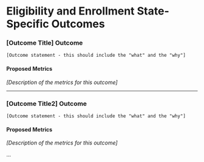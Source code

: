 # Eligibility and Enrollment State-Specific Outcomes

### [Outcome Title] Outcome

`[Outcome statement - this should include the "what" and the "why"]`

#### Proposed Metrics
*[Description of the metrics for this outcome]*

---

### [Outcome Title2] Outcome

`[Outcome statement - this should include the "what" and the "why"]`

#### Proposed Metrics
*[Description of the metrics for this outcome]*

...
